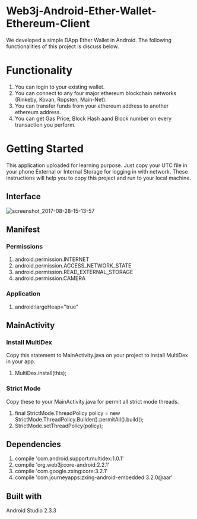# Web3j-Android-Ether-Wallet-Ethereum-Client
We developed a simple DApp Ether Wallet in Android. The following functionalities of this project is discuss below.
# Functionality 
1. You can login to your existing wallet.
2. You can connect to any four major ethereum blockchain networks (Rinkeby, Kovan, Ropsten, Main-Net).
3. You can transfer funds from your ethereum address to another ethereum address.
4. You can get Gas Price, Block Hash aand Block number on every transaction you perform.

# Getting Started
This application uploaded for learning purpose. Just copy your UTC file in your phone External or Internal Storage for logging in with network. These instructions will help you to copy this project and run to your local machine. 

## Interface
![screenshot_2017-08-28-15-13-57](https://user-images.githubusercontent.com/30625999/29769544-accc7188-8b9f-11e7-9c57-40a3b3dd85ff.jpeg)

## Manifest
### Permissions
1. android.permission.INTERNET
2. android.permission.ACCESS_NETWORK_STATE
3. android.permission.READ_EXTERNAL_STORAGE
4. android.permission.CAMERA

### Application
1. android:largeHeap="true"

## MainActivity
### Install MultiDex
Copy this statement to MainActivity.java on your project to install MultiDex in your app.
1. MultiDex.install(this);

### Strict Mode
Copy these to your MainActivity.java for permit all strict mode threads.
1. final StrictMode.ThreadPolicy policy = new StrictMode.ThreadPolicy.Builder().permitAll().build();
2. StrictMode.setThreadPolicy(policy);

## Dependencies
1. compile 'com.android.support:multidex:1.0.1'
2. compile 'org.web3j:core-android:2.2.1'
3. compile 'com.google.zxing:core:3.2.1'
4. compile 'com.journeyapps:zxing-android-embedded:3.2.0@aar'

## Built with
Android Studio 2.3.3
